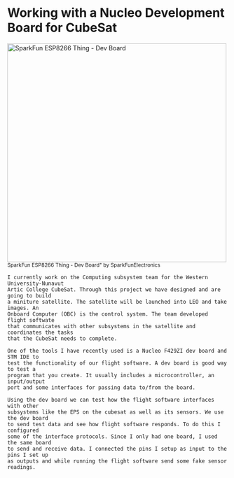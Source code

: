 <h1>  Working with a Nucleo Development Board for CubeSat </h1>

<p> 
        <img src="https://live.staticflickr.com/762/22206338264_e79a1a9775.jpg" alt="SparkFun ESP8266 Thing - Dev Board" style="display: block;" width="500" height="500"
             position="relative"/> <sup>SparkFun ESP8266 Thing - Dev Board" by SparkFunElectronics</sup>  
 
    I currently work on the Computing subsystem team for the Western University-Nunavut 
    Artic College CubeSat. Through this project we have designed and are going to build
    a miniture satellite. The satellite will be launched into LEO and take images. An 
    Onboard Computer (OBC) is the control system. The team developed flight softwate 
    that communicates with other subsystems in the satellite and coordinates the tasks
    that the CubeSat needs to complete. 
                                                                                                                      
    One of the tools I have recently used is a Nucleo F429ZI dev board and STM IDE to 
    test the functionality of our flight software. A dev board is good way to test a
    program that you create. It usually includes a microcontroller, an input/output
    port and some interfaces for passing data to/from the board. 
  
    Using the dev board we can test how the flight software interfaces with other 
    subsystems like the EPS on the cubesat as well as its sensors. We use the dev board 
    to send test data and see how flight software responds. To do this I configured 
    some of the interface protocols. Since I only had one board, I used the same board 
    to send and receive data. I connected the pins I setup as input to the pins I set up 
    as outputs and while running the flight software send some fake sensor readings. 

</p> 


